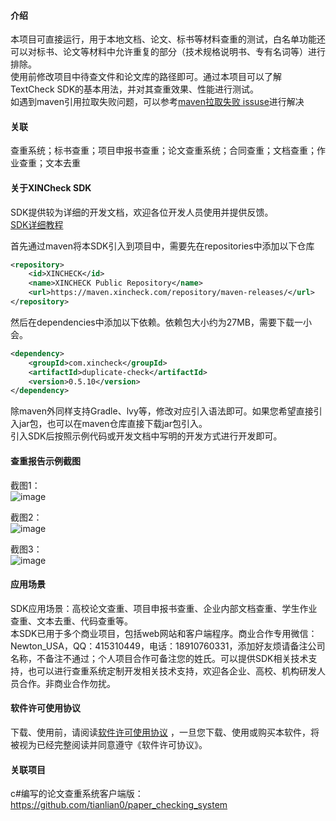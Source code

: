 #### 介绍
本项目可直接运行，用于本地文档、论文、标书等材料查重的测试，白名单功能还可以对标书、论文等材料中允许重复的部分（技术规格说明书、专有名词等）进行排除。  
使用前修改项目中待查文件和论文库的路径即可。通过本项目可以了解TextCheck SDK的基本用法，并对其查重效果、性能进行测试。  
如遇到maven引用拉取失败问题，可以参考[maven拉取失败 issuse](https://github.com/tianlian0/duplicate-check-sample/issues/1 "maven拉取失败issuse")进行解决  

#### 关联
查重系统；标书查重；项目申报书查重；论文查重系统；合同查重；文档查重；作业查重；文本去重

#### 关于XINCheck SDK
SDK提供较为详细的开发文档，欢迎各位开发人员使用并提供反馈。  
[SDK详细教程](https://xincheck.com/?id=16 "SDK使用教程")  

首先通过maven将本SDK引入到项目中，需要先在repositories中添加以下仓库  
```xml
<repository>
    <id>XINCHECK</id>
    <name>XINCHECK Public Repository</name>
    <url>https://maven.xincheck.com/repository/maven-releases/</url>
</repository>
```

然后在dependencies中添加以下依赖。依赖包大小约为27MB，需要下载一小会。
```xml
<dependency>
    <groupId>com.xincheck</groupId>
    <artifactId>duplicate-check</artifactId>
    <version>0.5.10</version>
</dependency>
```
除maven外同样支持Gradle、lvy等，修改对应引入语法即可。如果您希望直接引入jar包，也可以在maven仓库直接下载jar包引入。  
引入SDK后按照示例代码或开发文档中写明的开发方式进行开发即可。  

#### 查重报告示例截图
截图1：  
![image](https://github.com/tianlian0/duplicate-check-sample/blob/master/image/pic1.png)  

截图2：  
![image](https://github.com/tianlian0/duplicate-check-sample/blob/master/image/pic2.png)  

截图3：  
![image](https://github.com/tianlian0/duplicate-check-sample/blob/master/image/pic3.png)  

#### 应用场景
SDK应用场景：高校论文查重、项目申报书查重、企业内部文档查重、学生作业查重、文本去重、代码查重等。  
本SDK已用于多个商业项目，包括web网站和客户端程序。商业合作专用微信：Newton_USA，QQ：415310449，电话：18910760331，添加好友烦请备注公司名称，不备注不通过；个人项目合作可备注您的姓氏。可以提供SDK相关技术支持，也可以进行查重系统定制开发相关技术支持，欢迎各企业、高校、机构研发人员合作。非商业合作勿扰。  

#### 软件许可使用协议
下载、使用前，请阅读[软件许可使用协议](https://xincheck.com/zb_users/upload/2021/06/202106021622642456269325.pdf "软件许可协议")  ，一旦您下载、使用或购买本软件，将被视为已经完整阅读并同意遵守《软件许可协议》。

#### 关联项目
c#编写的论文查重系统客户端版：https://github.com/tianlian0/paper_checking_system  

